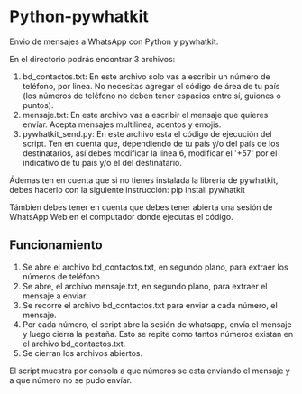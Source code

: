 # Python-pywhatkit
 Envio de mensajes a WhatsApp con Python y pywhatkit.

En el directorio podrás encontrar 3 archivos:
1. bd_contactos.txt: En este archivo solo vas a escribir un número de teléfono, por linea. No necesitas agregar el código de área de tu país (los números de teléfono no deben tener espacios entre sí, guiones o puntos).
2. mensaje.txt: En este archivo vas a escribir el mensaje que quieres envíar. Acepta mensajes multilinea, acentos y emojis.
3. pywhatkit_send.py: En este archivo esta el código de ejecución del script. Ten en cuenta que, dependiendo de tu país y/o del país de los destinatarios, así debes modificar la linea 6, modificar el '+57' por el indicativo de tu país y/o el del destinatario.

Ádemas ten en cuenta que si no tienes instalada la libreria de pywhatkit, debes hacerlo con la siguiente instrucción:
pip install pywhatkit

Támbien debes tener en cuenta que debes tener abierta una sesión de WhatsApp Web en el computador donde ejecutas el código.

## Funcionamiento
1. Se abre el archivo bd_contactos.txt, en segundo plano, para extraer los números de teléfono.
2. Se abre, el archivo mensaje.txt, en segundo plano, para extraer el mensaje a enviar.
3. Se recorre el archivo bd_contactos.txt para enviar a cada número, el mensaje.
4. Por cada número, el script abre la sesión de whatsapp, envía el mensaje y luego cierra la pestaña. Esto se repite como tantos números existan en el archivo bd_contactos.txt.
5. Se cierran los archivos abiertos.

El script muestra por consola a que números se esta enviando el mensaje y a que número no se pudo envíar.
